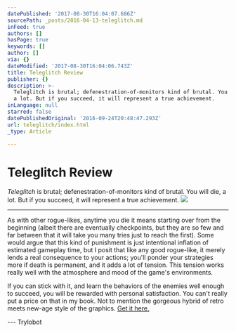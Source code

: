 ```yaml
---
datePublished: '2017-08-30T16:04:07.686Z'
sourcePath: _posts/2016-04-13-teleglitch.md
inFeed: true
authors: []
hasPage: true
keywords: []
author: []
via: {}
dateModified: '2017-08-30T16:04:06.743Z'
title: Teleglitch Review
publisher: {}
description: >-
  Teleglitch is brutal; defenestration-of-monitors kind of brutal. You will die,
  a lot. But if you succeed, it will represent a true achievement.
inLanguage: null
starred: false
datePublishedOriginal: '2016-09-24T20:48:47.293Z'
url: teleglitch/index.html
_type: Article

---
```

# Teleglitch Review

_Teleglitch_ is brutal; defenestration-of-monitors kind of brutal. You will die, a lot. But if you succeed, it will represent a true achievement.
![](https://the-grid-user-content.s3-us-west-2.amazonaws.com/7f911a5b-e592-4dc4-b248-ec37f291d279.jpg)

---

As with other rogue-likes, anytime you die it means starting over from the beginning (albeit there are eventually checkpoints, but they are so few and far between that it will take you many tries just to reach the first). Some would argue that this kind of punishment is just intentional inflation of estimated gameplay time, but I posit that like any good rogue-like, it merely lends a real consequence to your actions; you'll ponder your strategies more if death is permanent, and it adds a lot of tension. This tension works really well with the atmosphere and mood of the game's environments.

If you can stick with it, and learn the behaviors of the enemies well enough to succeed, you will be rewarded with personal satisfaction. You can't really put a price on that in my book. Not to mention the gorgeous hybrid of retro meets new-age style of the graphics. [Get it here.][0]

--- Trylobot

[0]: http://www.teleglitch.com/